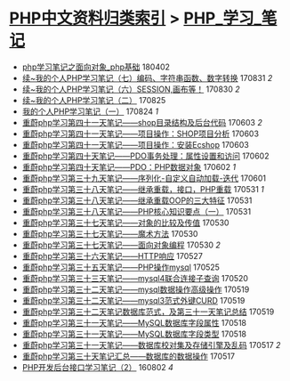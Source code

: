 [PHP中文资料归类索引](../README.md) > [PHP_学习_笔记](PHP_学习_笔记.md)
====
- [php学习笔记之面向对象_php基础](http://jkwz.applinzi.com/ittc/7087415426613249031.html#php%E5%AD%A6%E4%B9%A0%E7%AC%94%E8%AE%B0%E4%B9%8B%E9%9D%A2%E5%90%91%E5%AF%B9%E8%B1%A1_php%E5%9F%BA%E7%A1%80) 180402  
- [续~我的个人PHP学习笔记（七）编码、字符串函数、数字转换](http://jkwz.applinzi.com/ittc/7007943445342323728.html#%E7%BB%AD%7E%E6%88%91%E7%9A%84%E4%B8%AA%E4%BA%BAPHP%E5%AD%A6%E4%B9%A0%E7%AC%94%E8%AE%B0%EF%BC%88%E4%B8%83%EF%BC%89%E7%BC%96%E7%A0%81%E3%80%81%E5%AD%97%E7%AC%A6%E4%B8%B2%E5%87%BD%E6%95%B0%E3%80%81%E6%95%B0%E5%AD%97%E8%BD%AC%E6%8D%A2) 170831 *2* 
- [续~我的个人PHP学习笔记（六）SESSION,画布等！](http://jkwz.applinzi.com/ittc/7007531173100913680.html#%E7%BB%AD%7E%E6%88%91%E7%9A%84%E4%B8%AA%E4%BA%BAPHP%E5%AD%A6%E4%B9%A0%E7%AC%94%E8%AE%B0%EF%BC%88%E5%85%AD%EF%BC%89SESSION%2C%E7%94%BB%E5%B8%83%E7%AD%89%EF%BC%81) 170830 *2* 
- [续~我的个人PHP学习笔记（二）](http://jkwz.applinzi.com/ittc/7005677380532962321.html#%E7%BB%AD%7E%E6%88%91%E7%9A%84%E4%B8%AA%E4%BA%BAPHP%E5%AD%A6%E4%B9%A0%E7%AC%94%E8%AE%B0%EF%BC%88%E4%BA%8C%EF%BC%89) 170825  
- [我的个人PHP学习笔记（一）](http://jkwz.applinzi.com/ittc/7005050494064788496.html#%E6%88%91%E7%9A%84%E4%B8%AA%E4%BA%BAPHP%E5%AD%A6%E4%B9%A0%E7%AC%94%E8%AE%B0%EF%BC%88%E4%B8%80%EF%BC%89) 170824 *1* 
- [重蔚php学习第四十一天笔记——shop目录结构及后台代码](http://jkwz.applinzi.com/ittc/6974724575710413829.html#%E9%87%8D%E8%94%9Aphp%E5%AD%A6%E4%B9%A0%E7%AC%AC%E5%9B%9B%E5%8D%81%E4%B8%80%E5%A4%A9%E7%AC%94%E8%AE%B0%E2%80%94%E2%80%94shop%E7%9B%AE%E5%BD%95%E7%BB%93%E6%9E%84%E5%8F%8A%E5%90%8E%E5%8F%B0%E4%BB%A3%E7%A0%81) 170603 *2* 
- [重蔚php学习第四十一天笔记——项目操作：SHOP项目分析](http://jkwz.applinzi.com/ittc/6974723875655910405.html#%E9%87%8D%E8%94%9Aphp%E5%AD%A6%E4%B9%A0%E7%AC%AC%E5%9B%9B%E5%8D%81%E4%B8%80%E5%A4%A9%E7%AC%94%E8%AE%B0%E2%80%94%E2%80%94%E9%A1%B9%E7%9B%AE%E6%93%8D%E4%BD%9C%EF%BC%9ASHOP%E9%A1%B9%E7%9B%AE%E5%88%86%E6%9E%90) 170603  
- [重蔚php学习第四十一天笔记——项目操作：安装Ecshop](http://jkwz.applinzi.com/ittc/6974723504531309573.html#%E9%87%8D%E8%94%9Aphp%E5%AD%A6%E4%B9%A0%E7%AC%AC%E5%9B%9B%E5%8D%81%E4%B8%80%E5%A4%A9%E7%AC%94%E8%AE%B0%E2%80%94%E2%80%94%E9%A1%B9%E7%9B%AE%E6%93%8D%E4%BD%9C%EF%BC%9A%E5%AE%89%E8%A3%85Ecshop) 170603  
- [重蔚php学习第四十天笔记——PDO事务处理：属性设置和访问](http://jkwz.applinzi.com/ittc/6974720831719474180.html#%E9%87%8D%E8%94%9Aphp%E5%AD%A6%E4%B9%A0%E7%AC%AC%E5%9B%9B%E5%8D%81%E5%A4%A9%E7%AC%94%E8%AE%B0%E2%80%94%E2%80%94PDO%E4%BA%8B%E5%8A%A1%E5%A4%84%E7%90%86%EF%BC%9A%E5%B1%9E%E6%80%A7%E8%AE%BE%E7%BD%AE%E5%92%8C%E8%AE%BF%E9%97%AE) 170602  
- [重蔚php学习第四十天笔记——PDO：PHP数据对象](http://jkwz.applinzi.com/ittc/6974717713749394437.html#%E9%87%8D%E8%94%9Aphp%E5%AD%A6%E4%B9%A0%E7%AC%AC%E5%9B%9B%E5%8D%81%E5%A4%A9%E7%AC%94%E8%AE%B0%E2%80%94%E2%80%94PDO%EF%BC%9APHP%E6%95%B0%E6%8D%AE%E5%AF%B9%E8%B1%A1) 170602 *1* 
- [重蔚php学习第三十九天笔记——序列化-自定义自动加载-迭代](http://jkwz.applinzi.com/ittc/6974319698832262149.html#%E9%87%8D%E8%94%9Aphp%E5%AD%A6%E4%B9%A0%E7%AC%AC%E4%B8%89%E5%8D%81%E4%B9%9D%E5%A4%A9%E7%AC%94%E8%AE%B0%E2%80%94%E2%80%94%E5%BA%8F%E5%88%97%E5%8C%96-%E8%87%AA%E5%AE%9A%E4%B9%89%E8%87%AA%E5%8A%A8%E5%8A%A0%E8%BD%BD-%E8%BF%AD%E4%BB%A3) 170601  
- [重蔚php学习第三十八天笔记——继承重载，接口，PHP重载](http://jkwz.applinzi.com/ittc/6973966872599856133.html#%E9%87%8D%E8%94%9Aphp%E5%AD%A6%E4%B9%A0%E7%AC%AC%E4%B8%89%E5%8D%81%E5%85%AB%E5%A4%A9%E7%AC%94%E8%AE%B0%E2%80%94%E2%80%94%E7%BB%A7%E6%89%BF%E9%87%8D%E8%BD%BD%EF%BC%8C%E6%8E%A5%E5%8F%A3%EF%BC%8CPHP%E9%87%8D%E8%BD%BD) 170531 *1* 
- [重蔚php学习第三十八天笔记——继承重载OOP的三大特征](http://jkwz.applinzi.com/ittc/6973965536915358724.html#%E9%87%8D%E8%94%9Aphp%E5%AD%A6%E4%B9%A0%E7%AC%AC%E4%B8%89%E5%8D%81%E5%85%AB%E5%A4%A9%E7%AC%94%E8%AE%B0%E2%80%94%E2%80%94%E7%BB%A7%E6%89%BF%E9%87%8D%E8%BD%BDOOP%E7%9A%84%E4%B8%89%E5%A4%A7%E7%89%B9%E5%BE%81) 170531  
- [重蔚php学习第三十八天笔记——PHP核心知识要点（一）](http://jkwz.applinzi.com/ittc/6973962372392682500.html#%E9%87%8D%E8%94%9Aphp%E5%AD%A6%E4%B9%A0%E7%AC%AC%E4%B8%89%E5%8D%81%E5%85%AB%E5%A4%A9%E7%AC%94%E8%AE%B0%E2%80%94%E2%80%94PHP%E6%A0%B8%E5%BF%83%E7%9F%A5%E8%AF%86%E8%A6%81%E7%82%B9%EF%BC%88%E4%B8%80%EF%BC%89) 170531  
- [重蔚php学习第三十七天笔记——对象的比较及传值](http://jkwz.applinzi.com/ittc/6973409212599108613.html#%E9%87%8D%E8%94%9Aphp%E5%AD%A6%E4%B9%A0%E7%AC%AC%E4%B8%89%E5%8D%81%E4%B8%83%E5%A4%A9%E7%AC%94%E8%AE%B0%E2%80%94%E2%80%94%E5%AF%B9%E8%B1%A1%E7%9A%84%E6%AF%94%E8%BE%83%E5%8F%8A%E4%BC%A0%E5%80%BC) 170530  
- [重蔚php学习第三十七天笔记——魔术方法](http://jkwz.applinzi.com/ittc/6973408836290348037.html#%E9%87%8D%E8%94%9Aphp%E5%AD%A6%E4%B9%A0%E7%AC%AC%E4%B8%89%E5%8D%81%E4%B8%83%E5%A4%A9%E7%AC%94%E8%AE%B0%E2%80%94%E2%80%94%E9%AD%94%E6%9C%AF%E6%96%B9%E6%B3%95) 170530  
- [重蔚php学习第三十七天笔记——面向对象编程](http://jkwz.applinzi.com/ittc/6973408209229317125.html#%E9%87%8D%E8%94%9Aphp%E5%AD%A6%E4%B9%A0%E7%AC%AC%E4%B8%89%E5%8D%81%E4%B8%83%E5%A4%A9%E7%AC%94%E8%AE%B0%E2%80%94%E2%80%94%E9%9D%A2%E5%90%91%E5%AF%B9%E8%B1%A1%E7%BC%96%E7%A8%8B) 170530 *2* 
- [重蔚php学习第三十六天笔记——HTTP响应](http://jkwz.applinzi.com/ittc/6972388991889310724.html#%E9%87%8D%E8%94%9Aphp%E5%AD%A6%E4%B9%A0%E7%AC%AC%E4%B8%89%E5%8D%81%E5%85%AD%E5%A4%A9%E7%AC%94%E8%AE%B0%E2%80%94%E2%80%94HTTP%E5%93%8D%E5%BA%94) 170527  
- [重蔚php学习第三十五天笔记——PHP操作mysql](http://jkwz.applinzi.com/ittc/6971746705421632517.html#%E9%87%8D%E8%94%9Aphp%E5%AD%A6%E4%B9%A0%E7%AC%AC%E4%B8%89%E5%8D%81%E4%BA%94%E5%A4%A9%E7%AC%94%E8%AE%B0%E2%80%94%E2%80%94PHP%E6%93%8D%E4%BD%9Cmysql) 170525  
- [重蔚php学习第三十三天笔记——mysql4联合连接子查询](http://jkwz.applinzi.com/ittc/6969547599089501189.html#%E9%87%8D%E8%94%9Aphp%E5%AD%A6%E4%B9%A0%E7%AC%AC%E4%B8%89%E5%8D%81%E4%B8%89%E5%A4%A9%E7%AC%94%E8%AE%B0%E2%80%94%E2%80%94mysql4%E8%81%94%E5%90%88%E8%BF%9E%E6%8E%A5%E5%AD%90%E6%9F%A5%E8%AF%A2) 170520  
- [重蔚php学习第三十二天笔记——mysql数据操作高级操作](http://jkwz.applinzi.com/ittc/6969517275936719876.html#%E9%87%8D%E8%94%9Aphp%E5%AD%A6%E4%B9%A0%E7%AC%AC%E4%B8%89%E5%8D%81%E4%BA%8C%E5%A4%A9%E7%AC%94%E8%AE%B0%E2%80%94%E2%80%94mysql%E6%95%B0%E6%8D%AE%E6%93%8D%E4%BD%9C%E9%AB%98%E7%BA%A7%E6%93%8D%E4%BD%9C) 170519  
- [重蔚php学习第三十二天笔记——mysql3范式外键CURD](http://jkwz.applinzi.com/ittc/6969516646963086341.html#%E9%87%8D%E8%94%9Aphp%E5%AD%A6%E4%B9%A0%E7%AC%AC%E4%B8%89%E5%8D%81%E4%BA%8C%E5%A4%A9%E7%AC%94%E8%AE%B0%E2%80%94%E2%80%94mysql3%E8%8C%83%E5%BC%8F%E5%A4%96%E9%94%AECURD) 170519  
- [重蔚php学习第三十二天笔记数据库范式，及第三十一天笔记总结](http://jkwz.applinzi.com/ittc/6969516057126503428.html#%E9%87%8D%E8%94%9Aphp%E5%AD%A6%E4%B9%A0%E7%AC%AC%E4%B8%89%E5%8D%81%E4%BA%8C%E5%A4%A9%E7%AC%94%E8%AE%B0%E6%95%B0%E6%8D%AE%E5%BA%93%E8%8C%83%E5%BC%8F%EF%BC%8C%E5%8F%8A%E7%AC%AC%E4%B8%89%E5%8D%81%E4%B8%80%E5%A4%A9%E7%AC%94%E8%AE%B0%E6%80%BB%E7%BB%93) 170519  
- [重蔚php学习第三十一天笔记——MySQL数据库字段属性](http://jkwz.applinzi.com/ittc/6968783513133253637.html#%E9%87%8D%E8%94%9Aphp%E5%AD%A6%E4%B9%A0%E7%AC%AC%E4%B8%89%E5%8D%81%E4%B8%80%E5%A4%A9%E7%AC%94%E8%AE%B0%E2%80%94%E2%80%94MySQL%E6%95%B0%E6%8D%AE%E5%BA%93%E5%AD%97%E6%AE%B5%E5%B1%9E%E6%80%A7) 170518  
- [重蔚php学习第三十一天笔记——MySQL数据库字段类型](http://jkwz.applinzi.com/ittc/6968782909388358660.html#%E9%87%8D%E8%94%9Aphp%E5%AD%A6%E4%B9%A0%E7%AC%AC%E4%B8%89%E5%8D%81%E4%B8%80%E5%A4%A9%E7%AC%94%E8%AE%B0%E2%80%94%E2%80%94MySQL%E6%95%B0%E6%8D%AE%E5%BA%93%E5%AD%97%E6%AE%B5%E7%B1%BB%E5%9E%8B) 170518  
- [重蔚php学习第三十一天笔记——数据库校对集及存储引擎及乱码](http://jkwz.applinzi.com/ittc/6968781483304027141.html#%E9%87%8D%E8%94%9Aphp%E5%AD%A6%E4%B9%A0%E7%AC%AC%E4%B8%89%E5%8D%81%E4%B8%80%E5%A4%A9%E7%AC%94%E8%AE%B0%E2%80%94%E2%80%94%E6%95%B0%E6%8D%AE%E5%BA%93%E6%A0%A1%E5%AF%B9%E9%9B%86%E5%8F%8A%E5%AD%98%E5%82%A8%E5%BC%95%E6%93%8E%E5%8F%8A%E4%B9%B1%E7%A0%81) 170517 *2* 
- [重蔚php学习第三十天笔记汇总——数据库的数据操作](http://jkwz.applinzi.com/ittc/6968732760167433221.html#%E9%87%8D%E8%94%9Aphp%E5%AD%A6%E4%B9%A0%E7%AC%AC%E4%B8%89%E5%8D%81%E5%A4%A9%E7%AC%94%E8%AE%B0%E6%B1%87%E6%80%BB%E2%80%94%E2%80%94%E6%95%B0%E6%8D%AE%E5%BA%93%E7%9A%84%E6%95%B0%E6%8D%AE%E6%93%8D%E4%BD%9C) 170517  
- [PHP开发后台接口学习笔记（2）](http://jkwz.applinzi.com/ittc/6860770420235699204.html#PHP%E5%BC%80%E5%8F%91%E5%90%8E%E5%8F%B0%E6%8E%A5%E5%8F%A3%E5%AD%A6%E4%B9%A0%E7%AC%94%E8%AE%B0%EF%BC%882%EF%BC%89) 160802 *4* 
